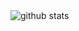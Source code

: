 <picture decoding="async" loading="lazy">
  <source media="(prefers-color-scheme: light)" srcset="https://pixel-profile.vercel.app/api/github-stats?username=LuciNyan&theme=fuji&hide=avatar&avatar_border=false&a=1">
  <source media="(prefers-color-scheme: dark)" srcset="https://pixel-profile.vercel.app/api/github-stats?username=LuciNyan&screen_effect=true&theme=fuji&hide=avatar">
  <img alt="github stats" src="https://pixel-profile.vercel.app/api/github-stats?username=LuciNyan&theme=journey&avatar_border=false&pixelate_avatar=false">
</picture>
